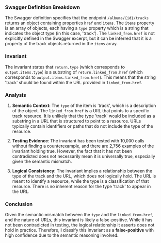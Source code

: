 ### Swagger Definition Breakdown
The Swagger definition specifies that the endpoint `/albums/{id}/tracks` returns an object containing properties `href` and `items`. The `items` property is an array of objects, each having a `type` property which is a string that indicates the object type (in this case, 'track'). The `linked_from.href` is not explicitly defined in the Swagger excerpt, but it can be inferred that it is a property of the track objects returned in the `items` array.

### Invariant
The invariant states that `return.type` (which corresponds to `output.items.type`) is a substring of `return.linked_from.href` (which corresponds to `output.items.linked_from.href`). This means that the string 'track' should be found within the URL provided in `linked_from.href`.

### Analysis
1. **Semantic Context**: The `type` of the item is 'track', which is a description of the object. The `linked_from.href` is a URL that points to a specific track resource. It is unlikely that the type 'track' would be included as a substring in a URL that is structured to point to a resource. URLs typically contain identifiers or paths that do not include the type of the resource.

2. **Testing Evidence**: The invariant has been tested with 10,000 calls without finding a counterexample, and there are 2,756 examples of the invariant holding true. However, the fact that it has not been contradicted does not necessarily mean it is universally true, especially given the semantic mismatch.

3. **Logical Consistency**: The invariant implies a relationship between the type of the track and the URL, which does not logically hold. The URL is meant to identify a resource, while the type is a classification of that resource. There is no inherent reason for the type 'track' to appear in the URL.

### Conclusion
Given the semantic mismatch between the `type` and the `linked_from.href`, and the nature of URLs, this invariant is likely a false-positive. While it has not been contradicted in testing, the logical relationship it asserts does not hold in practice. Therefore, I classify this invariant as a **false-positive** with high confidence due to the semantic reasoning involved.
